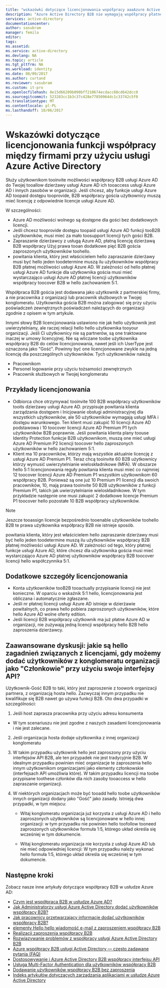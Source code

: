 ```yaml
---
title: "wskazówki dotyczące licencjonowania współpracy aaaAzure Active Directory B2B | Dokumentacja firmy Microsoft"
description: "Azure Active Directory B2B nie wymagają współpracy płatnej licencji usługi Azure AD, ale można również pobrać płatności funkcje dla gości B2B"
services: active-directory
documentationcenter: 
author: sasubram
manager: femila
editor: 
tags: 
ms.assetid: 
ms.service: active-directory
ms.devlang: NA
ms.topic: article
ms.tgt_pltfrm: NA
ms.workload: identity
ms.date: 08/09/2017
ms.author: curtand
ms.reviewer: sasubram
ms.custom: it-pro
ms.openlocfilehash: 8e15d66209b090bff210674ecdacc88cd642dcc0
ms.sourcegitcommit: 523283cc1b3c37c428e77850964dc1c33742c5f0
ms.translationtype: MT
ms.contentlocale: pl-PL
ms.lasthandoff: 10/06/2017
---
```

# <a name="azure-active-directory-b2b-collaboration-licensing-guidance"></a>Wskazówki dotyczące licencjonowania funkcji współpracy między firmami przy użyciu usługi Azure Active Directory

Służy użytkownikom tooinvite możliwości współpracy B2B usługi Azure AD do Twojej tooallow dzierżawy usługi Azure AD ich tooaccess usługi Azure AD i innych zasobów w organizacji. Jeśli chcesz, aby funkcje usługi Azure AD toopaid dostępu tooprovide, B2B współpracy gościa użytkownicy muszą mieć licencję z odpowiednie licencje usługi Azure AD. 

W szczególności:
* Azure AD możliwości wolnego są dostępne dla gości bez dodatkowych licencji.
* Jeśli chcesz tooprovide dostępu toopaid usługi Azure AD funkcji tooB2B użytkowników, musi mieć za mało toosupport licencji tych gości B2B.
* Zapraszanie dzierżawcy z usługą Azure AD, płatną licencję dzierżawą B2B współpracy Użyj prawa tooan dodatkowe pięć B2B gościa zaproszonych użytkowników toohello.
* powitania klienta, który jest właścicielem hello zapraszanie dzierżawy musi być hello jeden toodetermine muszą ilu użytkowników współpracy B2B płatnej możliwości usługi Azure AD. W zależności od hello płatnej usługi Azure AD funkcje dla użytkownika gościa musi mieć wystarczająco usługi Azure AD płatnej licencji użytkowników współpracy toocover B2B w hello zachowaniem 5:1.

Współpraca B2B gościa jest dodawana jako użytkownik z partnerskiej firmy, a nie pracownika z organizacji lub pracownik służbowych w Twojej konglomeratu. Użytkownika gościa B2B można zalogować się przy użyciu poświadczeń zewnętrznych poświadczeń należących do organizacji zgodnie z opisem w tym artykule. 

Innymi słowy B2B licencjonowania ustawiono nie jak hello użytkownik jest uwierzytelniany, ale raczej relacji hello hello użytkownika tooyour organizacji. Jeśli Ci użytkownicy nie są partnerów, są one traktowane inaczej w umowy licencyjnej. Nie są wliczane toobe użytkownika współpracy B2B do celów licencjonowania, nawet jeśli ich UserType jest oznaczona jako "Gość". Powinny być one licencjonowane zwykle na jedną licencję dla poszczególnych użytkowników. Tych użytkowników należą:
* Pracownikom
* Personel logowanie przy użyciu tożsamości zewnętrznych
* Pracownik służbowych w Twojej konglomeratu


## <a name="licensing-examples"></a>Przykłady licencjonowania
- Odbiorca chce otrzymywać tooinvite 100 B2B współpracy użytkowników tooits dzierżawy usługi Azure AD. przypisuje powitania klienta zarządzania dostępem i Inicjowanie obsługi administracyjnej dla wszystkich użytkowników, ale 50 użytkowników wymagają usługi MFA i dostępu warunkowego. Ten klient musi zakupić 10 licencji Azure AD podstawowa i 10 toocover licencji Azure AD Premium P1 tych użytkowników B2B poprawnie. Jeśli powitania klienta plany toouse Identity Protection funkcje B2B użytkownikom, muszą one mieć usługi Azure AD Premium P2 licencji toocover hello zaproszonych użytkowników w hello zachowaniem 5:1.
- Klient ma 10 pracowników, którzy mają wszystkie aktualnie licencję z usługi Azure AD Premium P1. Teraz chcą tooinvite 60 B2B użytkownicy którzy wymusić uwierzytelnianie wieloskładnikowe (MFA). W obszarze hello 5:1 licencjonowania reguły powitania klienta musi mieć co najmniej 12 toocover licencji Azure AD Premium P1 wszystkim użytkownikom 60 współpracy B2B. Ponieważ są one już 10 Premium P1 licencji dla swoich pracowników, 10, mają prawa tooinvite 50 B2B użytkowników z funkcji Premium P1, takich jak uwierzytelnianie wieloskładnikowe. W tym przykładzie następnie one musi zakupić 2 dodatkowe licencje Premium P1 toocover hello pozostałe 10 B2B współpracy użytkowników.

> [!NOTE]
> Jeszcze tooassign licencje bezpośrednio tooenable użytkowników toohello B2B te prawa użytkownika współpracy B2B nie istnieje sposób.

powitania klienta, który jest właścicielem hello zapraszanie dzierżawy musi być hello jeden toodetermine muszą ilu użytkowników współpracy B2B płatnej możliwości usługi Azure AD. W zależności od tego, który płatnej funkcje usługi Azure AD, które chcesz dla użytkownika gościa musi mieć wystarczająco Azure AD płatnej użytkowników współpracy B2B toocover licencji hello współczynnika 5:1. 

## <a name="additional-licensing-details"></a>Dodatkowe szczegóły licencjonowania
- Konta użytkowników tooB2B tooactually przypisanie licencji nie jest konieczne. W oparciu o wskaźnik 5:1 hello, licencjonowania jest obliczana i automatycznie zgłaszane.
- Jeśli nr płatnej licencji usługi Azure AD istnieje w dzierżawie powitalnych, co prawa hello pobiera zaproszonych użytkowników, które hello Azure AD wolne oferty edition.
- Jeśli licencji B2B współpracy użytkownik ma już płatne Azure AD w organizacji, nie zużywają jedną licencji współpracy hello B2B hello zaproszenia dzierżawcy.

## <a name="advanced-discussion-what-are-hello-licensing-considerations-when-we-add-users-from-a-conglomerate-organization-as-members-using-your-apis"></a>Zaawansowane dyskusji: jakie są hello zagadnień związanych z licencjami, gdy możemy dodać użytkowników z konglomeratu organizacji jako "Członkowie" przy użyciu swoje interfejsy API?
Użytkownik-Gość B2B to taki, który jest zaproszenie z toowork organizacji partnera, z organizacją hosta hello. Zazwyczaj innym przypadku nie kwalifikuje się B2B nawet go używa funkcji B2B. Oto dwa przypadki w szczególności:

1. Jeśli host zaprasza pracownika przy użyciu adresu konsumenta
  * W tym scenariuszu nie jest zgodne z naszych zasadami licencjonowania i nie jest zalecane.

2. Jeśli organizacja hosta dodaje użytkownika z innej organizacji konglomeratu
  1. W takim przypadku użytkownik hello jest zaproszony przy użyciu interfejsów API B2B, ale ten przypadek nie jest tradycyjnie B2B. W idealnym przypadku powinien mieć organizacje te zaproszenia hello innym użytkownikom organizacjami jako elementy członkowskie (interfejsach API umożliwia które). W takim przypadku licencji ma toobe przypisane toothese członków dla nich zasoby tooaccess w hello zapraszanie organizacji.

  2. W niektórych organizacjach może być tooadd hello toobe użytkowników innych organizacji dodany jako "Gość" jako zasady. Istnieją dwa przypadki, w tym miejscu:
      * Witaj konglomeratu organizacja już korzysta z usługi Azure AD i hello zaproszonych użytkowników są licencjonowane w hello innej organizacji: w tym przypadku nie powinien hello toofollow tooneed zaproszonych użytkowników formuła 1:5, którego układ określa się wcześniej w tym dokumencie. 

      * Witaj konglomeratu organizacja nie korzysta z usługi Azure AD lub nie mieć odpowiedniej licencji: W tym przypadku należy wykonać hello formuła 1:5, którego układ określa się wcześniej w tym dokumencie.

## <a name="next-steps"></a>Następne kroki

Zobacz nasze inne artykuły dotyczące współpracy B2B w usłudze Azure AD:

* [Czym jest współpraca B2B w usłudze Azure AD?](active-directory-b2b-what-is-azure-ad-b2b.md)
* [Jak Administratorzy usługi Azure Active Directory dodać użytkowników współpracy B2B?](active-directory-b2b-admin-add-users.md)
* [Jak pracownicy przetwarzający informacje dodać użytkowników współpracy B2B?](active-directory-b2b-iw-add-users.md)
* [elementy Hello hello wiadomość e-mail z zaproszeniem współpracy B2B](active-directory-b2b-invitation-email.md)
* [Realizacji zaproszenia współpracy B2B](active-directory-b2b-redemption-experience.md)
* [Rozwiązywanie problemów z współpracy usługi Azure Active Directory B2B](active-directory-b2b-troubleshooting.md)
* [Azure współpracy B2B usługi Active Directory — często zadawane pytania (FAQ)](active-directory-b2b-faq.md)
* [Dostosowywanie i Azure Active Directory B2B współpracy interfejsu API](active-directory-b2b-api.md)
* [Usługa Multi-Factor Authentication dla użytkowników współpracy B2B](active-directory-b2b-mfa-instructions.md)
* [Dodawanie użytkowników współpracy B2B bez zaproszenia](active-directory-b2b-add-user-without-invite.md)
* [Indeks artykułów dotyczących zarządzania aplikacjami w usłudze Azure Active Directory](active-directory-apps-index.md)
